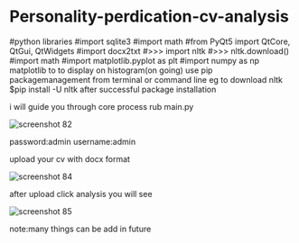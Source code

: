 # Personality-perdication-cv-analysis
#python libraries
#import sqlite3
#import math
#from PyQt5 import QtCore, QtGui, QtWidgets
#import docx2txt
#>>> import nltk
#>>> nltk.download()
#import math
#import matplotlib.pyplot as plt
#import numpy as np
matplotlib to to display on histogram(on going)
use pip packagemanagement from terminal or command line
eg to download nltk
$pip install -U nltk
after successful package installation 


i will guide you through core process
rub main.py 

![screenshot 82](https://user-images.githubusercontent.com/35558616/39536670-05805518-4e57-11e8-9486-1770a3400148.png)

password:admin
username:admin

upload your cv with docx format

![screenshot 84](https://user-images.githubusercontent.com/35558616/39536676-09f0d1c2-4e57-11e8-8211-1bf9d09a0ca2.png)


after upload click analysis you will see 

![screenshot 85](https://user-images.githubusercontent.com/35558616/39536692-165560cc-4e57-11e8-8883-7b19266ac805.png)


note:many things can be add in future


